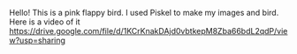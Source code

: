 Hello! This is a pink flappy bird. I used Piskel to make my images and bird. 
Here is a video of it
https://drive.google.com/file/d/1KCrKnakDAjd0vbtkepM8Zba66bdL2qdP/view?usp=sharing
